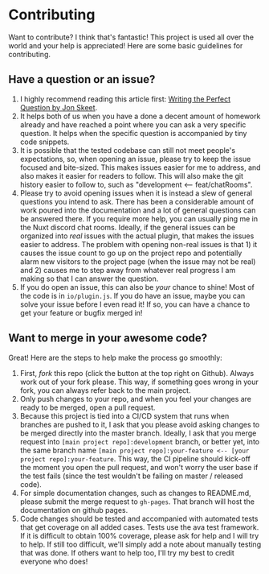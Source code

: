 # Contributing

Want to contribute? I think that's fantastic! This project is used all over the world and your help is appreciated! Here are some basic guidelines for contributing.

## Have a question or an issue?

1. I highly recommend reading this article first: [Writing the Perfect Question by Jon Skeet](https://codeblog.jonskeet.uk/2010/08/29/writing-the-perfect-question/). 
2. It helps both of us when you have a done a decent amount of homework already and have reached a point where you can ask a very specific question. It helps when the specific question is accompanied by tiny code snippets. 
3. It is possible that the tested codebase can still not meet people's expectations, so, when opening an issue, please try to keep the issue focused and bite-sized. This makes issues easier for me to address, and also makes it easier for readers to follow. This will also make the git history easier to follow to, such as "development <-- feat/chatRooms". 
4. Please try to avoid opening issues when it is instead a slew of general questions you intend to ask. There has been a considerable amount of work poured into the documentation and a lot of general questions can be answered there. If you require more help, you can usually ping me in the Nuxt discord chat rooms. Ideally, if the general issues can be organized into *real* issues with the actual plugin, that makes the issues easier to address. The problem with opening non-real issues is that 1) it causes the issue count to go up on the project repo and potentially alarm new visitors to the project page (when the issue may not be real) and 2) causes me to step away from whatever real progress I am making so that I can answer the question. 
5. If you do open an issue, this can also be *your* chance to shine! Most of the code is in `io/plugin.js`. If you do have an issue, maybe you can solve your issue before I even read it! If so, you can have a chance to get your feature or bugfix merged in!

## Want to merge in your awesome code?

Great! Here are the steps to help make the process go smoothly:

1. First, *fork* this repo (click the button at the top right on Github). Always work out of your fork please. This way, if something goes wrong in your fork, you can always refer back to the main project.
2. Only push changes to your repo, and when you feel your changes are ready to be merged, open a pull request.
3. Because this project is tied into a CI/CD system that runs when branches are pushed to it, I ask that you please avoid asking changes to be merged directly into the master branch. Ideally, I ask that you merge request into `[main project repo]:development` branch, or better yet, into the same branch name `[main project repo]:your-feature <-- [your project repo]:your-feature`. This way, the CI pipeline should kick-off the moment you open the pull request, and won't worry the user base if the test fails (since the test wouldn't be failing on master / released code).
4. For simple documentation changes, such as changes to README.md, please submit the merge request to `gh-pages`. That branch will host the documentation on github pages.
5. Code changes should be tested and accompanied with automated tests that get coverage on all added cases. Tests use the ava test framework. If it is difficult to obtain 100% coverage, please ask for help and I will try to help. If still too difficult, we'll simply add a note about manually testing that was done. If others want to help too, I'll try my best to credit everyone who does!
